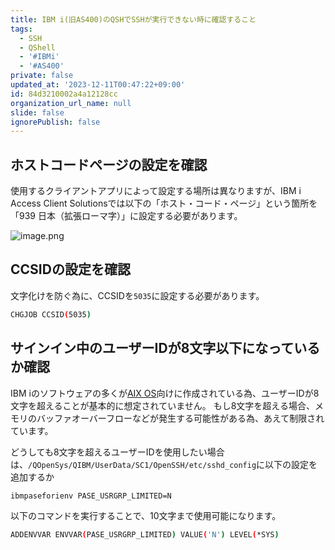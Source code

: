 ```yaml
---
title: IBM i(旧AS400)のQSHでSSHが実行できない時に確認すること
tags:
  - SSH
  - QShell
  - '#IBMi'
  - '#AS400'
private: false
updated_at: '2023-12-11T00:47:22+09:00'
id: 84d3210002a4a12128cc
organization_url_name: null
slide: false
ignorePublish: false
---
```


## ホストコードページの設定を確認

使用するクライアントアプリによって設定する場所は異なりますが、IBM i Access Client Solutionsでは以下の「ホスト・コード・ページ」という箇所を「939 日本（拡張ローマ字）」に設定する必要があります。

![image.png](https://qiita-image-store.s3.ap-northeast-1.amazonaws.com/0/243130/c75488a1-3ab7-1fe1-28b1-0fdc847efb02.png)

## CCSIDの設定を確認

文字化けを防ぐ為に、CCSIDを`5035`に設定する必要があります。

```bash
CHGJOB CCSID(5035)
```

## サインイン中のユーザーIDが8文字以下になっているか確認

IBM iのソフトウェアの多くが[AIX OS](https://ja.wikipedia.org/wiki/AIX)向けに作成されている為、ユーザーIDが8文字を超えることが基本的に想定されていません。
もし8文字を超える場合、メモリのバッファオーバーフローなどが発生する可能性がある為、あえて制限されています。

どうしても8文字を超えるユーザーIDを使用したい場合は、`/QOpenSys/QIBM/UserData/SC1/OpenSSH/etc/sshd_config`に以下の設定を追加するか

```config:sshd_config
ibmpaseforienv PASE_USRGRP_LIMITED=N
```

以下のコマンドを実行することで、10文字まで使用可能になります。

```bash
ADDENVVAR ENVVAR(PASE_USRGRP_LIMITED) VALUE('N') LEVEL(*SYS)
```
